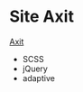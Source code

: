 # Site Axit
[Axit]( https://iliazhukovskii.github.io/AxitProject/ "Launch a website")

- SCSS
- jQuery
- adaptive
